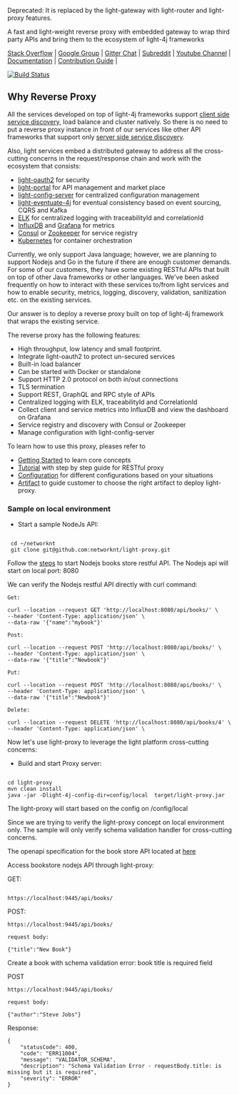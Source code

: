 Deprecated: It is replaced by the light-gateway with light-router and light-proxy features.

A fast and light-weight reverse proxy with embedded gateway to wrap third party APIs and bring them to the ecosystem of light-4j frameworks

[Stack Overflow](https://stackoverflow.com/questions/tagged/light-4j) |
[Google Group](https://groups.google.com/forum/#!forum/light-4j) |
[Gitter Chat](https://gitter.im/networknt/light-proxy) |
[Subreddit](https://www.reddit.com/r/lightapi/) |
[Youtube Channel](https://www.youtube.com/channel/UCHCRMWJVXw8iB7zKxF55Byw) |
[Documentation](https://doc.networknt.com/service/proxy/) |
[Contribution Guide](https://doc.networknt.com/contribute/) |

[![Build Status](https://travis-ci.org/networknt/light-proxy.svg?branch=master)](https://travis-ci.org/networknt/light-proxy)

## Why Reverse Proxy

All the services developed on top of light-4j frameworks support [client side service discovery](http://microservices.io/patterns/client-side-discovery.html),
load balance and cluster natively. So there is no need to put a reverse proxy instance in front of our
services like other API frameworks that support only [server side service discovery](http://microservices.io/patterns/server-side-discovery.html).

Also, light services embed a distributed gateway to address all the cross-cutting concerns in the
request/response chain and work with the ecosystem that consists:

* [light-oauth2](https://doc.networknt.com/service/oauth/) for security
* [light-portal](https://github.com/networknt/light-portal) for API management and market place
* [light-config-server](https://github.com/networknt/light-config-server) for centralized configuration management
* [light-eventuate-4j](https://doc.networknt.com/style/light-eventuate-4j/) for eventual consistency based on event sourcing, CQRS and Kafka
* [ELK](https://www.elastic.co/webinars/introduction-elk-stack) for centralized logging with traceabilityId and correlationId
* [InfluxDB](https://github.com/influxdata/influxdb) and [Grafana](https://github.com/grafana/grafana) for metrics
* [Consul](https://github.com/hashicorp/consul) or [Zookeeper](http://zookeeper.apache.org/) for service registry
* [Kubernetes](https://kubernetes.io/) for container orchestration

Currently, we only support Java language; however, we are planning to support Nodejs and Go in the future
if there are enough customer demands. For some of our customers, they have some existing RESTful APIs that
built on top of other Java frameworks or other languages. We've been asked frequently on how to interact
with these services to/from light services and how to enable security, metrics, logging, discovery,
validation, sanitization etc. on the existing services.

Our answer is to deploy a reverse proxy built on top of light-4j framework that wraps the existing service.

The reverse proxy has the following features:

* High throughput, low latency and small footprint.
* Integrate light-oauth2 to protect un-secured services
* Built-in load balancer
* Can be started with Docker or standalone
* Support HTTP 2.0 protocol on both in/out connections
* TLS termination
* Support REST, GraphQL and RPC style of APIs
* Centralized logging with ELK, traceabilityId and CorrelationId
* Collect client and service metrics into InfluxDB and view the dashboard on Grafana
* Service registry and discovery with Consul or Zookeeper
* Manage configuration with light-config-server

To learn how to use this proxy, pleases refer to

* [Getting Started](https://doc.networknt.com/getting-started/light-proxy/) to learn core concepts
* [Tutorial](https://doc.networknt.com/tutorial/proxy/) with step by step guide for RESTful proxy
* [Configuration](https://doc.networknt.com/service/proxy/configuration/) for different configurations based on your situations
* [Artifact](https://doc.networknt.com/service/proxy/artifact/) to guide customer to choose the right artifact to deploy light-proxy.


### Sample on local environment

- Start a sample NodeJs API:

```

 cd ~/networknt
 git clone git@github.com:networknt/light-proxy.git

```

Follow the [steps](nodeapp/start.md) to start Nodejs books store restful API. The Nodejs api will start on local port: 8080

We can verify the Nodejs restful API directly with curl command:

```
Get:

curl --location --request GET 'http://localhost:8080/api/books/' \
--header 'Content-Type: application/json' \
--data-raw '{"name":"mybook"}'

Post:

curl --location --request POST 'http://localhost:8080/api/books/' \
--header 'Content-Type: application/json' \
--data-raw '{"title":"Newbook"}'

Put:

curl --location --request POST 'http://localhost:8080/api/books/' \
--header 'Content-Type: application/json' \
--data-raw '{"title":"Newbook"}'

Delete:

curl --location --request DELETE 'http://localhost:8080/api/books/4' \
--header 'Content-Type: application/json' \
```

Now let's use light-proxy to leverage the light platform cross-cutting concerns:

- Build and start Proxy server:

```

cd light-proxy
mvn clean install
java -jar -Dlight-4j-config-dir=config/local  target/light-proxy.jar

```

The light-proxy will start based on the config on /config/local

Since we are trying to verify the light-proxy concept on local environment only. The sample will only verify schema validation handler for cross-cutting concerns.

The openapi specification for the book store API located at [here](config/local/openapi.yaml)

Access bookstore nodejs API through light-proxy:

GET:

```

https://localhost:9445/api/books/
```

POST:

```
https://localhost:9445/api/books/

request body:

{"title":"New Book"}

```

Create a book with schema validation error: book title is required field

POST

```
https://localhost:9445/api/books/

request body:

{"author":"Steve Jobs"}

```

Response:

```
{
    "statusCode": 400,
    "code": "ERR11004",
    "message": "VALIDATOR_SCHEMA",
    "description": "Schema Validation Error - requestBody.title: is missing but it is required",
    "severity": "ERROR"
}

```
